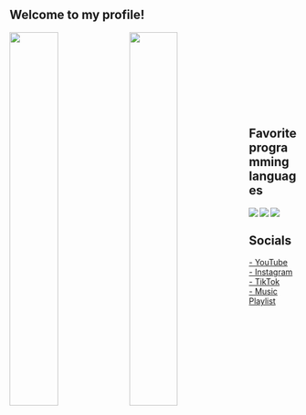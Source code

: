 ## Welcome to my profile!

<img align="left" width="41%" src="https://github-readme-stats.vercel.app/api?username=Sudo-YT&show_icons=true&theme=radical" />
<img align="left" width="41%" src="https://github-readme-stats.vercel.app/api/top-langs/?username=Sudo-YT&layout=compact&theme=radical" />

<br><br><br><br><br><br><br><br>

## Favorite programming languages
<img align="left" src="https://img.shields.io/badge/python-3670A0?style=for-the-badge&logo=python&logoColor=ffdd54"/>
<img align="left" src="https://img.shields.io/badge/html5-%23E34F26.svg?style=for-the-badge&logo=html5&logoColor=white"/>
<img src="https://img.shields.io/badge/css3-%231572B6.svg?style=for-the-badge&logo=css3&logoColor=white"/>

## Socials
[- YouTube](https://www.youtube.com/c/Sudos)
<br>
[- Instagram](https://www.instagram.com/destr0_y/)
<br>
[- TikTok](https://www.tiktok.com/@cummrxo)
<br>
[- Music Playlist](https://soundcloud.com/rzfj/likes)
